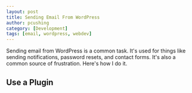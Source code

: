```yaml
---
layout: post
title: Sending Email From WordPress
author: pcushing
category: [Development]
tags: [email, wordpress, webdev]
---
```


Sending email from WordPress is a common task. It's used for things like sending notifications, password resets, and contact forms. It's also a common source of frustration. Here's how I do it.

## Use a Plugin
